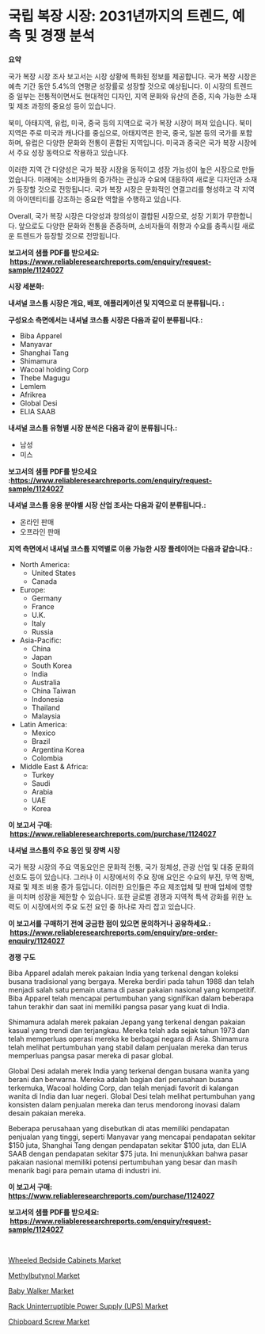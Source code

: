 <p><h1>국립 복장 시장: 2031년까지의 트렌드, 예측 및 경쟁 분석</h1></p><p><strong>요약</strong></p>
<p><p>국가 복장 시장 조사 보고서는 시장 상황에 특화된 정보를 제공합니다. 국가 복장 시장은 예측 기간 동안 5.4%의 연평균 성장률로 성장할 것으로 예상됩니다. 이 시장의 트렌드 중 일부는 전통적이면서도 현대적인 디자인, 지역 문화와 유산의 존중, 지속 가능한 소재 및 제조 과정의 중요성 등이 있습니다. </p><p>북미, 아태지역, 유럽, 미국, 중국 등의 지역으로 국가 복장 시장이 퍼져 있습니다. 북미 지역은 주로 미국과 캐나다를 중심으로, 아태지역은 한국, 중국, 일본 등의 국가를 포함하며, 유럽은 다양한 문화와 전통이 혼합된 지역입니다. 미국과 중국은 국가 복장 시장에서 주요 성장 동력으로 작용하고 있습니다.</p><p>이러한 지역 간 다양성은 국가 복장 시장을 동적이고 성장 가능성이 높은 시장으로 만들었습니다. 미래에는 소비자들의 증가하는 관심과 수요에 대응하여 새로운 디자인과 소재가 등장할 것으로 전망됩니다. 국가 복장 시장은 문화적인 연결고리를 형성하고 각 지역의 아이덴티티를 강조하는 중요한 역할을 수행하고 있습니다.</p><p>Overall, 국가 복장 시장은 다양성과 창의성이 결합된 시장으로, 성장 기회가 무한합니다. 앞으로도 다양한 문화와 전통을 존중하며, 소비자들의 취향과 수요를 충족시킬 새로운 트렌드가 등장할 것으로 전망됩니다.</p></p>
<p><strong>보고서의 샘플 PDF를 받으세요: &nbsp;<a href="https://www.reliableresearchreports.com/enquiry/request-sample/1124027">https://www.reliableresearchreports.com/enquiry/request-sample/1124027</a></strong></p>
<p><strong>시장 세분화:</strong></p>
<p><strong> 내셔널 코스튬 시장은 개요, 배포, 애플리케이션 및 지역으로 더 분류됩니다. :</strong></p>
<p><strong>구성요소 측면에서는 내셔널 코스튬 시장은 다음과 같이 분류됩니다.:</strong></p>
<p><ul><li>Biba Apparel</li><li>Manyavar</li><li>Shanghai Tang</li><li>Shimamura</li><li>Wacoal holding Corp</li><li>Thebe Magugu</li><li>Lemlem</li><li>Afrikrea</li><li>Global Desi</li><li>ELIA SAAB</li></ul></p>
<p><strong> 내셔널 코스튬 유형별 시장 분석은 다음과 같이 분류됩니다.:</strong></p>
<p><ul><li>남성</li><li>미스</li></ul></p>
<p><strong>보고서의 샘플 PDF를 받으세요 :<a href="https://www.reliableresearchreports.com/enquiry/request-sample/1124027">https://www.reliableresearchreports.com/enquiry/request-sample/1124027</a></strong></p>
<p><strong> 내셔널 코스튬 응용 분야별 시장 산업 조사는 다음과 같이 분류됩니다.:</strong></p>
<p><ul><li>온라인 판매</li><li>오프라인 판매</li></ul></p>
<p><strong>지역 측면에서 내셔널 코스튬 지역별로 이용 가능한 시장 플레이어는 다음과 같습니다.:</strong></p>
<p><ul>
    <li>
        North America:
        <ul>
            <li>United States</li>
            <li>Canada</li>
        </ul>
    </li>
    <li>
        Europe:
        <ul>
            <li>Germany</li>
            <li>France</li>
            <li>U.K.</li>
            <li>Italy</li>
            <li>Russia</li>
        </ul>
    </li>
    <li>
        Asia-Pacific:
        <ul>
            <li>China</li>
            <li>Japan</li>
            <li>South Korea</li>
            <li>India</li>
            <li>Australia</li>
            <li>China Taiwan</li>
            <li>Indonesia</li>
            <li>Thailand</li>
            <li>Malaysia</li>
        </ul>
    </li>
    <li>
        Latin America:
        <ul>
            <li>Mexico</li>
            <li>Brazil</li>
            <li>Argentina Korea</li>
            <li>Colombia</li>
        </ul>
    </li>
    <li>
        Middle East & Africa:
        <ul>
            <li>Turkey</li>
            <li>Saudi</li>
            <li>Arabia</li>
            <li>UAE</li>
            <li>Korea</li>
        </ul>
    </li>
    </ul></p>
<p><strong>이 보고서 구매: &nbsp;<a href="https://www.reliableresearchreports.com/purchase/1124027">https://www.reliableresearchreports.com/purchase/1124027</a></strong></p>
<p><strong>내셔널 코스튬의 주요 동인 및 장벽 시장</strong></p>
<p><p>국가 복장 시장의 주요 역동요인은 문화적 전통, 국가 정체성, 관광 산업 및 대중 문화의 선호도 등이 있습니다. 그러나 이 시장에서의 주요 장애 요인은 수요의 부진, 무역 장벽, 재료 및 제조 비용 증가 등입니다. 이러한 요인들은 주요 제조업체 및 판매 업체에 영향을 미치며 성장을 제한할 수 있습니다. 또한 글로벌 경쟁과 지역적 특색 강화를 위한 노력도 이 시장에서의 주요 도전 요인 중 하나로 자리 잡고 있습니다.</p></p>
<p><strong>이 보고서를 구매하기 전에 궁금한 점이 있으면 문의하거나 공유하세요.: &nbsp;<a href="https://www.reliableresearchreports.com/enquiry/pre-order-enquiry/1124027">https://www.reliableresearchreports.com/enquiry/pre-order-enquiry/1124027</a></strong></p>
<p><strong>경쟁 구도</strong></p>
<p><p>Biba Apparel adalah merek pakaian India yang terkenal dengan koleksi busana tradisional yang bergaya. Mereka berdiri pada tahun 1988 dan telah menjadi salah satu pemain utama di pasar pakaian nasional yang kompetitif. Biba Apparel telah mencapai pertumbuhan yang signifikan dalam beberapa tahun terakhir dan saat ini memiliki pangsa pasar yang kuat di India.</p><p>Shimamura adalah merek pakaian Jepang yang terkenal dengan pakaian kasual yang trendi dan terjangkau. Mereka telah ada sejak tahun 1973 dan telah memperluas operasi mereka ke berbagai negara di Asia. Shimamura telah melihat pertumbuhan yang stabil dalam penjualan mereka dan terus memperluas pangsa pasar mereka di pasar global.</p><p>Global Desi adalah merek India yang terkenal dengan busana wanita yang berani dan berwarna. Mereka adalah bagian dari perusahaan busana terkemuka, Wacoal holding Corp, dan telah menjadi favorit di kalangan wanita di India dan luar negeri. Global Desi telah melihat pertumbuhan yang konsisten dalam penjualan mereka dan terus mendorong inovasi dalam desain pakaian mereka.</p><p>Beberapa perusahaan yang disebutkan di atas memiliki pendapatan penjualan yang tinggi, seperti Manyavar yang mencapai pendapatan sekitar $150 juta, Shanghai Tang dengan pendapatan sekitar $100 juta, dan ELIA SAAB dengan pendapatan sekitar $75 juta. Ini menunjukkan bahwa pasar pakaian nasional memiliki potensi pertumbuhan yang besar dan masih menarik bagi para pemain utama di industri ini.</p></p>
<p><strong>이 보고서 구매: &nbsp; <a href="https://www.reliableresearchreports.com/purchase/1124027">https://www.reliableresearchreports.com/purchase/1124027</a></strong></p>
<p><strong>보고서의 샘플 PDF를 받으세요: &nbsp;<a href="https://www.reliableresearchreports.com/enquiry/request-sample/1124027">https://www.reliableresearchreports.com/enquiry/request-sample/1124027</a></strong><strong></strong></p>
<p>&nbsp;</p>
<p><p><a href="https://view.publitas.com/reportprime-1/wheeled-bedside-cabinets-market-size-growing-and-forecasted-for-period-from-2023-2030-and-provides-complete-market-analysis-of-this-market/">Wheeled Bedside Cabinets Market</a></p><p><a href="https://github.com/CliffMedina6/Market-Research-Report-List-3/blob/main/methylbutynol-market.md">Methylbutynol Market</a></p><p><a href="https://issuu.com/reportprime-2/docs/baby-walker-market-size-2030.pptx">Baby Walker Market</a></p><p><a href="https://view.publitas.com/reportprime-1/rack-uninterruptible-power-supply-ups-market-size-share-trends-analysis-report-by-application-regional-outlook-competitive-strategies-and-segment-forecasts-2024-2031/">Rack Uninterruptible Power Supply (UPS) Market</a></p><p><a href="https://skillful-vermicelli-b89.notion.site/Chipboard-Screw-Market-Research-Report-Forecasted-for-Period-from-2024-2031-by-Market-Type-Marke-922d0b9407524816be8d92f91080a542">Chipboard Screw Market</a></p></p>